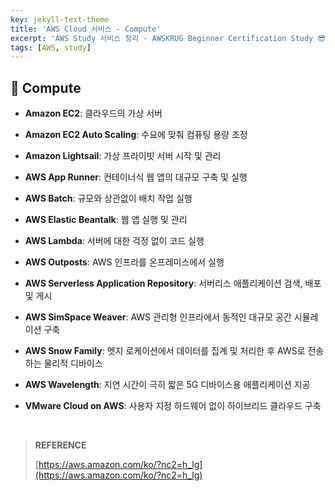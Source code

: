```yaml
---
key: jekyll-text-theme
title: 'AWS Cloud 서비스 - Compute'
excerpt: 'AWS Study 서비스 정리 - AWSKRUG Beginner Certification Study 😎'
tags: [AWS, study] 
---
```


## :mag_right: Compute

* **Amazon EC2**: 클라우드의 가상 서버
* **Amazon EC2 Auto Scaling**: 수요에 맞춰 컴퓨팅 용량 조정
* **Amazon Lightsail**: 가상 프라이빗 서버 시작 및 관리
* **AWS App Runner**: 컨테이너식 웹 앱의 대규모 구축 및 실행
* **AWS Batch**: 규모와 상관없이 배치 작업 실행
* **AWS Elastic Beantalk**: 웹 앱 실행 및 관리
* **AWS Lambda**: 서버에 대한 걱정 없이 코드 실행
* **AWS Outposts**: AWS 인프라를 온프레미스에서 실행
* **AWS Serverless Application Repository**: 서버리스 애플리케이션 검색, 배포 및 게시
* **AWS SimSpace Weaver**: AWS 관리형 인프라에서 동적인 대규모 공간 시뮬레이션 구축
* **AWS Snow Family**: 엣지 로케이션에서 데이터를 집계 및 처리한 후 AWS로 전송하는 물리적 디바이스

* **AWS Wavelength**: 지연 시간이 극히 짧은 5G 디바이스용 애플리케이션 지공
* **VMware Cloud on AWS**: 사용자 지정 하드웨어 없이 하이브리드 클라우드 구축





<br/>

> **REFERENCE**
>
> [https://aws.amazon.com/ko/?nc2=h_lg](https://aws.amazon.com/ko/?nc2=h_lg)